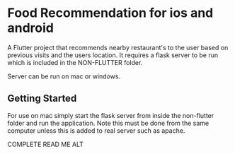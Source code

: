 # Food Recommendation for ios and android

A Flutter project that recommends nearby restaurant's to the user based on previous visits and the users location. It requires a flask server to be run which is included in the NON-FLUTTER folder. 

Server can be run on mac or windows.

## Getting Started

For use on mac simply start the flask server from inside the non-flutter folder and run the application. Note this must be done from the same computer unless this is added to real server such as apache.

COMPLETE READ ME ALT
